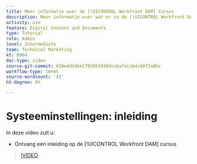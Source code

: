 ```yaml
---
title: Meer informatie over de [!UICONTROL Workfront DAM] Cursus
description: Meer informatie over wat er in de [!UICONTROL Workfront DAM] Beheerder, deel 1 System Setup (Systeeminstellingen) cursus.
activity: use
feature: Digital Content and Documents
type: Tutorial
role: Admin
level: Intermediate
team: Technical Marketing
kt: 8964
doc-type: video
source-git-commit: 650e4d346e1792863930dcebafacab4c88f2a8bc
workflow-type: tm+mt
source-wordcount: '31'
ht-degree: 0%

---
```


# Systeeminstellingen: inleiding

In deze video zult u:

* Ontvang een inleiding op de [!UICONTROL Workfront DAM] cursus

>[!VIDEO](https://video.tv.adobe.com/v/335227/?quality=12&learn=on)

<!-- Learn more graphic & links to documentation articles
* Accessing help for Workfront DAM
* Workfront DAM within Workfront
-->
